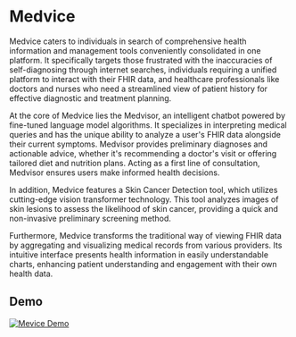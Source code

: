 # Medvice

Medvice caters to individuals in search of comprehensive health information and management tools conveniently consolidated in one platform. It specifically targets those frustrated with the inaccuracies of self-diagnosing through internet searches, individuals requiring a unified platform to interact with their FHIR data, and healthcare professionals like doctors and nurses who need a streamlined view of patient history for effective diagnostic and treatment planning.

At the core of Medvice lies the Medvisor, an intelligent chatbot powered by fine-tuned language model algorithms. It specializes in interpreting medical queries and has the unique ability to analyze a user's FHIR data alongside their current symptoms. Medvisor provides preliminary diagnoses and actionable advice, whether it's recommending a doctor's visit or offering tailored diet and nutrition plans. Acting as a first line of consultation, Medvisor ensures users make informed health decisions.

In addition, Medvice features a Skin Cancer Detection tool, which utilizes cutting-edge vision transformer technology. This tool analyzes images of skin lesions to assess the likelihood of skin cancer, providing a quick and non-invasive preliminary screening method.

Furthermore, Medvice transforms the traditional way of viewing FHIR data by aggregating and visualizing medical records from various providers. Its intuitive interface presents health information in easily understandable charts, enhancing patient understanding and engagement with their own health data.

## Demo

[![Mevice Demo](https://img.youtube.com/vi/jwNDxR10iAo/0.jpg)](https://youtu.be/jwNDxR10iAo)
